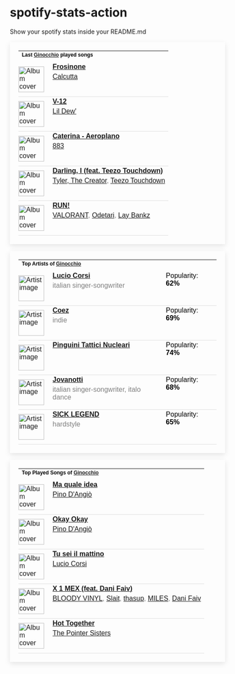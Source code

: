 # spotify-stats-action
Show your spotify stats inside your README.md

<!-- BEGIN SPOTIFY STATS: LAST PLAYED SONGS -->
<table style="border: none; padding: 20px; box-shadow: 0px 4px 12px rgba(0, 0, 0, 0.1); max-width: 100%; font-family: Arial, sans-serif;">
  <tr>
    <td colspan="3" style="padding-bottom: 10px;">
      <h4 style="margin: 0; font-size: 12px; color: black;">Last <a href="https://open.spotify.com/user/giuliotognetto00">Ginocchio</a> played songs</h4>
    </td>
  </tr>

  <!-- Begin song rows -->
  
  <tr style="border-bottom: 1px solid #ddd;">
    <td style="padding: 10px 10px 10px 0;">
      <img src="https://i.scdn.co/image/ab67616d0000b2738417b499a1b885a9300a91eb" href="https://open.spotify.com/track/18NBoQ9SyURVcsPW6sP8tv" alt="Album cover" style="width: 60px; height: 60px;">
    </td>
    <td style="vertical-align: top; padding-left: 10px;">
      <p style="margin: 0; color: black;"><a href="https://open.spotify.com/track/18NBoQ9SyURVcsPW6sP8tv"><strong>Frosinone</strong></a></p>
      <p style="margin: 5px 0 0 0; color: grey;"><a href="https://open.spotify.com/artist/582KhTHEVOONNQLmQ5612r">Calcutta </a></p>
    </td>
  </tr>
  
  <tr style="border-bottom: 1px solid #ddd;">
    <td style="padding: 10px 10px 10px 0;">
      <img src="https://i.scdn.co/image/ab67616d0000b2730bada20fbcec2571741f290a" href="https://open.spotify.com/track/3OjCfATz0aDdfndJ4hWCKU" alt="Album cover" style="width: 60px; height: 60px;">
    </td>
    <td style="vertical-align: top; padding-left: 10px;">
      <p style="margin: 0; color: black;"><a href="https://open.spotify.com/track/3OjCfATz0aDdfndJ4hWCKU"><strong>V-12</strong></a></p>
      <p style="margin: 5px 0 0 0; color: grey;"><a href="https://open.spotify.com/artist/5rdLddw7ViJqfFb2xptiMQ">Lil Dew'</a></p>
    </td>
  </tr>
  
  <tr style="border-bottom: 1px solid #ddd;">
    <td style="padding: 10px 10px 10px 0;">
      <img src="https://i.scdn.co/image/ab67616d0000b273243b73f0b9fd2500f491f5bf" href="https://open.spotify.com/track/6f7AS760ziuLhtGDzEPGDU" alt="Album cover" style="width: 60px; height: 60px;">
    </td>
    <td style="vertical-align: top; padding-left: 10px;">
      <p style="margin: 0; color: black;"><a href="https://open.spotify.com/track/6f7AS760ziuLhtGDzEPGDU"><strong>Caterina - Aeroplano</strong></a></p>
      <p style="margin: 5px 0 0 0; color: grey;"><a href="https://open.spotify.com/artist/6bMul6rmRS03x38tWKYifO">883</a></p>
    </td>
  </tr>
  
  <tr style="border-bottom: 1px solid #ddd;">
    <td style="padding: 10px 10px 10px 0;">
      <img src="https://i.scdn.co/image/ab67616d0000b273124e9249fada4ff3c3a0739c" href="https://open.spotify.com/track/0VaeksJaXy5R1nvcTMh3Xk" alt="Album cover" style="width: 60px; height: 60px;">
    </td>
    <td style="vertical-align: top; padding-left: 10px;">
      <p style="margin: 0; color: black;"><a href="https://open.spotify.com/track/0VaeksJaXy5R1nvcTMh3Xk"><strong>Darling, I (feat. Teezo Touchdown)</strong></a></p>
      <p style="margin: 5px 0 0 0; color: grey;"><a href="https://open.spotify.com/artist/4V8LLVI7PbaPR0K2TGSxFF">Tyler, The Creator</a>, <a href="https://open.spotify.com/artist/0fGcIStdT1OpFFhOC7Wp36">Teezo Touchdown</a></p>
    </td>
  </tr>
  
  <tr style="border-bottom: 1px solid #ddd;">
    <td style="padding: 10px 10px 10px 0;">
      <img src="https://i.scdn.co/image/ab67616d0000b273554e64faf84b54a2eb166f8b" href="https://open.spotify.com/track/1hd0N4PbiheOgLhoHmVDTI" alt="Album cover" style="width: 60px; height: 60px;">
    </td>
    <td style="vertical-align: top; padding-left: 10px;">
      <p style="margin: 0; color: black;"><a href="https://open.spotify.com/track/1hd0N4PbiheOgLhoHmVDTI"><strong>RUN!</strong></a></p>
      <p style="margin: 5px 0 0 0; color: grey;"><a href="https://open.spotify.com/artist/3wrFoI9EVjWg6m8xXeWr5t">VALORANT</a>, <a href="https://open.spotify.com/artist/7ITMCzIU9uII8gwRg8JAhc">Odetari</a>, <a href="https://open.spotify.com/artist/4OVbrPbhvK46A1uXTU1u5F">Lay Bankz</a></p>
    </td>
  </tr>
  
  <!-- End song rows -->
</table>
<!-- END SPOTIFY STATS: LAST PLAYED SONGS -->

<!-- BEGIN SPOTIFY STATS: TOP ARTISTS -->
<table style="border: none; padding: 20px; box-shadow: 0px 4px 12px rgba(0, 0, 0, 0.1); max-width: 100%; font-family: Arial, sans-serif;">
  <tr>
    <td colspan="3" style="padding-bottom: 10px;">
      <h4 style="margin: 0; font-size: 12px; color: black;">Top Artists of <a href="https://open.spotify.com/user/giuliotognetto00">Ginocchio</a></h4>
    </td>
  </tr>

  <!-- Begin artist rows -->
  
  <tr style="border-bottom: 1px solid #ddd;">
    <td style="padding: 10px 10px 10px 0;">
      <img src="https://i.scdn.co/image/ab6761610000e5ebdf17e6585404841088292a25" href="https://open.spotify.com/artist/1rGpYQGiwKelukgqpI6xKx" alt="Artist image" style="width: 60px; height: 60px;">
    </td>
    <td style="vertical-align: top; padding-left: 10px;">
      <p style="margin: 0; color: black;"><a href="https://open.spotify.com/artist/1rGpYQGiwKelukgqpI6xKx"><strong>Lucio Corsi</strong></a></p>
      <p style="margin: 5px 0 0 0; color: grey;">italian singer-songwriter</p>
    </td>
    <td style="vertical-align: top; padding-left: 10px;">
      <p style="margin: 0; color: black;">Popularity: <strong>62%</strong></p>
    </td>
  </tr>
  
  <tr style="border-bottom: 1px solid #ddd;">
    <td style="padding: 10px 10px 10px 0;">
      <img src="https://i.scdn.co/image/ab6761610000e5eb84f1202871531a5afcd31cdc" href="https://open.spotify.com/artist/5dXlc7MnpaTeUIsHLVe3n4" alt="Artist image" style="width: 60px; height: 60px;">
    </td>
    <td style="vertical-align: top; padding-left: 10px;">
      <p style="margin: 0; color: black;"><a href="https://open.spotify.com/artist/5dXlc7MnpaTeUIsHLVe3n4"><strong>Coez</strong></a></p>
      <p style="margin: 5px 0 0 0; color: grey;">indie</p>
    </td>
    <td style="vertical-align: top; padding-left: 10px;">
      <p style="margin: 0; color: black;">Popularity: <strong>69%</strong></p>
    </td>
  </tr>
  
  <tr style="border-bottom: 1px solid #ddd;">
    <td style="padding: 10px 10px 10px 0;">
      <img src="https://i.scdn.co/image/ab6761610000e5eb3b96cd66c6bf065f7b773a33" href="https://open.spotify.com/artist/6RdcIWVKYYzNzjQRd3oyHS" alt="Artist image" style="width: 60px; height: 60px;">
    </td>
    <td style="vertical-align: top; padding-left: 10px;">
      <p style="margin: 0; color: black;"><a href="https://open.spotify.com/artist/6RdcIWVKYYzNzjQRd3oyHS"><strong>Pinguini Tattici Nucleari</strong></a></p>
      <p style="margin: 5px 0 0 0; color: grey;"></p>
    </td>
    <td style="vertical-align: top; padding-left: 10px;">
      <p style="margin: 0; color: black;">Popularity: <strong>74%</strong></p>
    </td>
  </tr>
  
  <tr style="border-bottom: 1px solid #ddd;">
    <td style="padding: 10px 10px 10px 0;">
      <img src="https://i.scdn.co/image/ab6761610000e5eb1f2f4174343f1ced109a7ced" href="https://open.spotify.com/artist/7tmMPdOmFvdRvbj2aWoiRi" alt="Artist image" style="width: 60px; height: 60px;">
    </td>
    <td style="vertical-align: top; padding-left: 10px;">
      <p style="margin: 0; color: black;"><a href="https://open.spotify.com/artist/7tmMPdOmFvdRvbj2aWoiRi"><strong>Jovanotti</strong></a></p>
      <p style="margin: 5px 0 0 0; color: grey;">italian singer-songwriter, italo dance</p>
    </td>
    <td style="vertical-align: top; padding-left: 10px;">
      <p style="margin: 0; color: black;">Popularity: <strong>68%</strong></p>
    </td>
  </tr>
  
  <tr style="border-bottom: 1px solid #ddd;">
    <td style="padding: 10px 10px 10px 0;">
      <img src="https://i.scdn.co/image/ab6761610000e5ebc29ee5bd25bcb741f9377b05" href="https://open.spotify.com/artist/3EYY5FwDkHEYLw5V86SAtl" alt="Artist image" style="width: 60px; height: 60px;">
    </td>
    <td style="vertical-align: top; padding-left: 10px;">
      <p style="margin: 0; color: black;"><a href="https://open.spotify.com/artist/3EYY5FwDkHEYLw5V86SAtl"><strong>SICK LEGEND</strong></a></p>
      <p style="margin: 5px 0 0 0; color: grey;">hardstyle</p>
    </td>
    <td style="vertical-align: top; padding-left: 10px;">
      <p style="margin: 0; color: black;">Popularity: <strong>65%</strong></p>
    </td>
  </tr>
  
  <!-- End artist rows -->
</table>
<!-- END SPOTIFY STATS: TOP ARTISTS -->

<!-- BEGIN SPOTIFY STATS: MOST PLAYED SONG -->
<table style="border: none; padding: 20px; box-shadow: 0px 4px 12px rgba(0, 0, 0, 0.1); max-width: 100%; font-family: Arial, sans-serif;">
  <tr>
    <td colspan="3" style="padding-bottom: 10px;">
      <h4 style="margin: 0; font-size: 12px; color: black;">Top Played Songs of <a href="https://open.spotify.com/user/giuliotognetto00">Ginocchio</a></h4>
    </td>
  </tr>

  <!-- Begin top songs rows -->
  
  <tr style="border-bottom: 1px solid #ddd;">
    <td style="padding: 10px 10px 10px 0;">
      <img src="https://i.scdn.co/image/ab67616d0000b273cad8789bb4e3de4e81ece093" href="https://open.spotify.com/track/50f0mt35cIwwu3Krk7nS7b" alt="Album cover" style="width: 60px; height: 60px;">
    </td>
    <td style="vertical-align: top; padding-left: 10px;">
      <p style="margin: 0; color: black;"><a href="https://open.spotify.com/track/50f0mt35cIwwu3Krk7nS7b"><strong>Ma quale idea</strong></a></p>
      <p style="margin: 5px 0 0 0; color: grey;"><a href="https://open.spotify.com/artist/1uXGmHao7MMRBwCCncmyB6">Pino D'Angiò</a></p>
    </td>
  </tr>
  
  <tr style="border-bottom: 1px solid #ddd;">
    <td style="padding: 10px 10px 10px 0;">
      <img src="https://i.scdn.co/image/ab67616d0000b273cad8789bb4e3de4e81ece093" href="https://open.spotify.com/track/6W0PqAtbW7fkTRBtmwOwfM" alt="Album cover" style="width: 60px; height: 60px;">
    </td>
    <td style="vertical-align: top; padding-left: 10px;">
      <p style="margin: 0; color: black;"><a href="https://open.spotify.com/track/6W0PqAtbW7fkTRBtmwOwfM"><strong>Okay Okay</strong></a></p>
      <p style="margin: 5px 0 0 0; color: grey;"><a href="https://open.spotify.com/artist/1uXGmHao7MMRBwCCncmyB6">Pino D'Angiò</a></p>
    </td>
  </tr>
  
  <tr style="border-bottom: 1px solid #ddd;">
    <td style="padding: 10px 10px 10px 0;">
      <img src="https://i.scdn.co/image/ab67616d0000b273e87cca753cf7cee75a3c5c34" href="https://open.spotify.com/track/1oyzSZbxeJWYfPFwMzn2Y2" alt="Album cover" style="width: 60px; height: 60px;">
    </td>
    <td style="vertical-align: top; padding-left: 10px;">
      <p style="margin: 0; color: black;"><a href="https://open.spotify.com/track/1oyzSZbxeJWYfPFwMzn2Y2"><strong>Tu sei il mattino</strong></a></p>
      <p style="margin: 5px 0 0 0; color: grey;"><a href="https://open.spotify.com/artist/1rGpYQGiwKelukgqpI6xKx">Lucio Corsi</a></p>
    </td>
  </tr>
  
  <tr style="border-bottom: 1px solid #ddd;">
    <td style="padding: 10px 10px 10px 0;">
      <img src="https://i.scdn.co/image/ab67616d0000b273cc08fd1c89e82db9cbb105ce" href="https://open.spotify.com/track/6W30ttL2kUQ5jT4CnXPJdG" alt="Album cover" style="width: 60px; height: 60px;">
    </td>
    <td style="vertical-align: top; padding-left: 10px;">
      <p style="margin: 0; color: black;"><a href="https://open.spotify.com/track/6W30ttL2kUQ5jT4CnXPJdG"><strong>X 1 MEX (feat. Dani Faiv)</strong></a></p>
      <p style="margin: 5px 0 0 0; color: grey;"><a href="https://open.spotify.com/artist/0VitAFMCI2apQxKzDjg1PU">BLOODY VINYL</a>, <a href="https://open.spotify.com/artist/2KXYAKQTxHuUHDtVgeGn6w">Slait</a>, <a href="https://open.spotify.com/artist/19i93sA0D7yS9dYoVNBqAA">thasup</a>, <a href="https://open.spotify.com/artist/1gs79u8PKkWAW1yfymbkTt">MILES</a>, <a href="https://open.spotify.com/artist/0ffKEtMDnROKWyJtXUnLbJ">Dani Faiv</a></p>
    </td>
  </tr>
  
  <tr style="border-bottom: 1px solid #ddd;">
    <td style="padding: 10px 10px 10px 0;">
      <img src="https://i.scdn.co/image/ab67616d0000b273592124b134716cc5896c6422" href="https://open.spotify.com/track/2KWhl75cqqKWEqTIHv1Zsd" alt="Album cover" style="width: 60px; height: 60px;">
    </td>
    <td style="vertical-align: top; padding-left: 10px;">
      <p style="margin: 0; color: black;"><a href="https://open.spotify.com/track/2KWhl75cqqKWEqTIHv1Zsd"><strong>Hot Together</strong></a></p>
      <p style="margin: 5px 0 0 0; color: grey;"><a href="https://open.spotify.com/artist/2kreKea2n96dXjcyAU9j5N">The Pointer Sisters</a></p>
    </td>
  </tr>
  
  <!-- End top songs rows -->
</table>
<!-- END SPOTIFY STATS: MOST PLAYED SONG -->